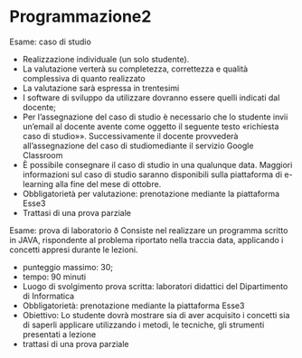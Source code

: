 # Programmazione2

Esame: caso di studio
- Realizzazione individuale (un solo studente).
- La valutazione verterà su completezza, correttezza e qualità complessiva di quanto realizzato
- La valutazione sarà espressa in trentesimi
- I software di sviluppo da utilizzare dovranno essere quelli indicati dal docente;
- Per l’assegnazione del caso di studio è necessario che lo studente invii un’email al docente avente come oggetto il seguente testo «richiesta caso di studio»». Successivamente il docente provvederà all’assegnazione del caso di studiomediante il servizio Google Classroom
- È possibile consegnare il caso di studio in una qualunque data. Maggiori informazioni sul caso di studio saranno disponibili sulla piattaforma di e-learning alla fine del mese di ottobre.
- Obbligatorietà per valutazione: prenotazione mediante la piattaforma Esse3
- Trattasi di una prova parziale

Esame: prova di laboratorio
ð Consiste nel realizzare un programma scritto in JAVA, rispondente al problema riportato nella traccia data, applicando i concetti appresi durante le lezioni.
- punteggio massimo: 30;
- tempo: 90 minuti
- Luogo di svolgimento prova scritta: laboratori didattici del Dipartimento di Informatica
- Obbligatorietà: prenotazione mediante la piattaforma Esse3
- Obiettivo: Lo studente dovrà mostrare sia di aver acquisito i concetti sia di saperli applicare utilizzando i metodi, le tecniche, gli strumenti presentati a lezione
- trattasi di una prova parziale